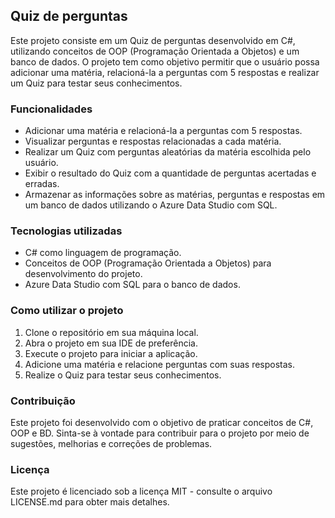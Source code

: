 ## Quiz de perguntas

Este projeto consiste em um Quiz de perguntas desenvolvido em C#, utilizando conceitos de OOP (Programação Orientada a Objetos) e um banco de dados. O projeto tem como objetivo permitir que o usuário possa adicionar uma matéria, relacioná-la a perguntas com 5 respostas e realizar um Quiz para testar seus conhecimentos.

### Funcionalidades

- Adicionar uma matéria e relacioná-la a perguntas com 5 respostas.
- Visualizar perguntas e respostas relacionadas a cada matéria.
- Realizar um Quiz com perguntas aleatórias da matéria escolhida pelo usuário.
- Exibir o resultado do Quiz com a quantidade de perguntas acertadas e erradas.
- Armazenar as informações sobre as matérias, perguntas e respostas em um banco de dados utilizando o Azure Data Studio com SQL.

### Tecnologias utilizadas

- C# como linguagem de programação.
- Conceitos de OOP (Programação Orientada a Objetos) para desenvolvimento do projeto.
- Azure Data Studio com SQL para o banco de dados.

### Como utilizar o projeto

1. Clone o repositório em sua máquina local.
2. Abra o projeto em sua IDE de preferência.
3. Execute o projeto para iniciar a aplicação.
4. Adicione uma matéria e relacione perguntas com suas respostas.
5. Realize o Quiz para testar seus conhecimentos.

### Contribuição

Este projeto foi desenvolvido com o objetivo de praticar conceitos de C#, OOP e BD. Sinta-se à vontade para contribuir para o projeto por meio de sugestões, melhorias e correções de problemas.

### Licença

Este projeto é licenciado sob a licença MIT - consulte o arquivo LICENSE.md para obter mais detalhes.
